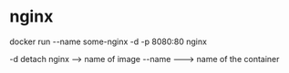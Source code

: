 # nginx


docker run --name some-nginx -d -p 8080:80 nginx

-d detach
nginx --> name of image
--name ---> name of the container
